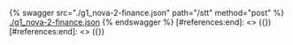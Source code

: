 [#references:start]: <> ({ "template": "openapi" })
[#references:start]: <> ({ "template": "openapi" })
{% swagger src="./g1_nova-2-finance.json" path="/stt" method="post" %}
[./g1_nova-2-finance.json](./g1_nova-2-finance.json)
{% endswagger %}
[#references:end]: <> ({})
[#references:end]: <> ({})